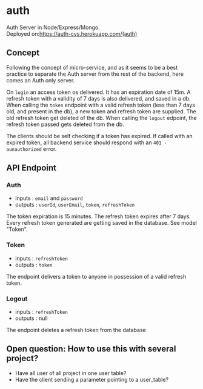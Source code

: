 # auth

Auth Server in Node/Express/Mongo. </br>
Deployed on:https://auth-cvs.herokuapp.com/(auth)

## Concept

Following the concept of micro-service, and as it seems to be a best practice to separate the Auth server from the rest of the backend, here comes an Auth only server. </br>

On `login` an access token os delivered. It has an expiration date of 15m. A refresh token with a validity of 7 days is also delivered, and saved in a db. When calling the `token` endpoint with a valid refresh token (less than 7 days old, and present in the db), a new token and refresh token are supplied. The old refresh token get deleted of the db. When calling the `logout` edpoint, the refresh token passed gets deleted from the db.</br>

The clients should be self checking if a token has expired. If called with an expired token, all backend service should respond with an `401 - aunauthorized` error.

## API Endpoint

### Auth

- inputs : `email` and `password`
- outputs : `userId`, `userEmail`, `token`, `refreshToken`

The token expiration is 15 minutes. The refresh token expires after 7 days. Every refresh token generated are getting saved in the database. See model "Token".

### Token

- inputs : `refreshToken`
- outputs : `token`

The endpoint delivers a token to anyone in possession of a valid refresh token.

### Logout

- inputs : `refreshToken`
- outputs : null

The endpoint deletes a refresh token from the database

## Open question: How to use this with several project?

- Have all user of all project in one user table?
- Have the client sending a parameter pointing to a user_table?
